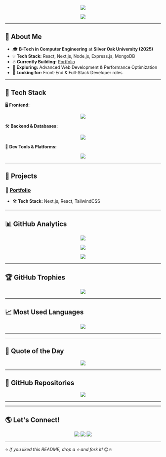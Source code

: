 <!-- HEADER -->
<p align="center">
  <img src="https://capsule-render.vercel.app/api?type=waving&color=0:ff0080,100:8000ff&height=200&section=header&text=Hey%20👋%2C%20I'm%20Vyom%20Gor!&fontSize=45&fontAlign=50&fontColor=ffffff&animation=fadeIn">
</p>

<p align="center">
  <img src="https://readme-typing-svg.herokuapp.com?font=Fira+Code&size=30&pause=1000&color=8A2BE2&center=true&width=750&lines=🚀+Full-Stack+Developer;💡+Tech+Enthusiast+and+Innovator;🔥+Building+Awesome+Projects;🚀+Lifelong+Learner">
</p>

---

## 🚀 **About Me**
- 🎓 **B-Tech in Computer Engineering** at **Silver Oak University (2025)**
- 💡 **Tech Stack:** React, Next.js, Node.js, Express.js, MongoDB
- 🔥 **Currently Building:** [Portfolio](https://vyom-gor-portfolio-2025.vercel.app/) 
- 🌱 **Exploring:** Advanced Web Development & Performance Optimization  
- 💼 **Looking for:** Front-End & Full-Stack Developer roles  

---

## 🎨 **Tech Stack**
🖥️ **Frontend:**  
<p align="center">
  <img src="https://skillicons.dev/icons?i=react,nextjs,tailwind,bootstrap" />
</p>

🛠 **Backend & Databases:**  
<p align="center">
  <img src="https://skillicons.dev/icons?i=nodejs,express,mongodb" />
</p>

🔧 **Dev Tools & Platforms:**  
<p align="center">
  <img src="https://skillicons.dev/icons?i=git,github,vscode,vercel" />
</p>

---

## 🌟 **Projects**
### 🚀 **[Portfolio](https://vyom-gor-portfolio-2025.vercel.app/)**
- 🛠 **Tech Stack:** Next.js, React, TailwindCSS  

---

## 📊 **GitHub Analytics**
<p align="center">
  <img src="https://github-readme-stats.vercel.app/api?username=vgor15&show_icons=true&theme=midnight-purple&count_private=true&hide_border=true&border_radius=15" />
</p>

<p align="center">
  <img src="https://github-readme-streak-stats.herokuapp.com/?user=vgor15&theme=midnight-purple&hide_border=true&border_radius=15" />
</p>

<p align="center">
  <img src="https://github-profile-summary-cards.vercel.app/api/cards/profile-details?username=vgor15&theme=midnight-purple" />
</p>

---

## 🏆 **GitHub Trophies**
<p align="center">
  <img src="https://github-profile-trophy.vercel.app/?username=vgor15&theme=radical&margin-w=15&margin-h=15" />
</p>

---

## 📈 **Most Used Languages**
<p align="center">
  <img src="https://github-readme-stats.vercel.app/api/top-langs/?username=vgor15&layout=compact&theme=midnight-purple&hide_border=true&border_radius=15" />
</p>

---


---

## 📜 **Quote of the Day**
<p align="center">
  <img src="https://quotes-github-readme.vercel.app/api?type=horizontal&theme=midnight-purple" />
</p>

---

## 📂 **GitHub Repositories**
<p align="center">
  <a href="https://github.com/vgor15/Vyom-Gor_portfolio-2025">
    <img src="https://github-readme-stats.vercel.app/api/pin/?username=vgor15&repo=your-portfolio-repo&theme=midnight-purple&hide_border=true" />
  </a>
</p>

---

---

## 🌎 **Let's Connect!**
<p align="center">
  <a href="https://www.linkedin.com/in/vyom-gor/" target="_blank">
    <img src="https://img.shields.io/badge/LinkedIn-0077B5?style=for-the-badge&logo=linkedin&logoColor=white" />
  </a>
  <a href="https://vyom-gor-portfolio-2025.vercel.app/" target="_blank">
    <img src="https://img.shields.io/badge/Portfolio-000000?style=for-the-badge&logo=firefox&logoColor=white" />
  </a>
  <a href="mailto:gorvyom9@gmail.com">
    <img src="https://img.shields.io/badge/Email-D14836?style=for-the-badge&logo=gmail&logoColor=white" />
  </a>
</p>

---

⭐️ *If you liked this README, drop a ⭐ and fork it!* 😊🔥
